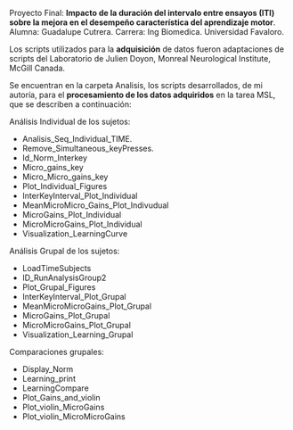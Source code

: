 Proyecto Final: **Impacto de la duración del intervalo entre ensayos (ITI) sobre la mejora en el desempeño característica del aprendizaje motor**.
Alumna: Guadalupe Cutrera. 
Carrera: Ing Biomedica.
Universidad Favaloro. 

Los scripts utilizados para la **adquisición** de datos fueron adaptaciones de scripts del Laboratorio de Julien Doyon, Monreal Neurological Institute, McGill Canada.

Se encuentran en la carpeta Analisis, los scripts desarrollados, de mi autoría, para el **procesamiento de los datos adquiridos** en la tarea MSL, que se describen a continuación:

Análisis Individual de los sujetos: 
  - Analisis_Seq_Individual_TIME.
  - Remove_Simultaneous_keyPresses.
  - Id_Norm_Interkey
  - Micro_gains_key
  - Micro_Micro_gains_key
  - Plot_Individual_Figures
  - InterKeyInterval_Plot_Individual
  - MeanMicroMicro_Gains_Plot_Indivudual
  - MicroGains_Plot_Individual
  - MicroMicroGains_Plot_Individual
  - Visualization_LearningCurve

Análisis Grupal de los sujetos: 
  - LoadTimeSubjects
  - ID_RunAnalysisGroup2
  - Plot_Grupal_Figures
  - InterKeyInterval_Plot_Grupal
  - MeanMicroMicroGains_Plot_Grupal
  - MicroGains_Plot_Grupal
  - MicroMicroGains_Plot_Grupal
  - Visualization_Learning_Grupal

Comparaciones grupales: 
  - Display_Norm
  - Learning_print
  - LearningCompare
  - Plot_Gains_and_violin
  - Plot_violin_MicroGains
  - Plot_violin_MicroMicroGains


